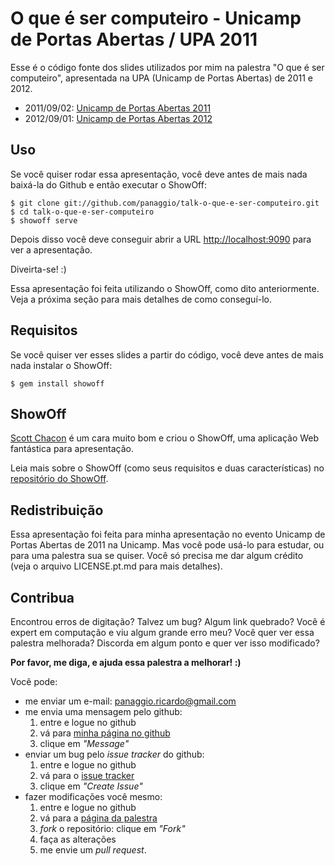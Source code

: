 # O que é ser computeiro - Unicamp de Portas Abertas / UPA 2011

Esse é o código fonte dos slides utilizados por mim na palestra "O que é ser
computeiro", apresentada na UPA (Unicamp de Portas Abertas) de 2011 e 2012.

  - 2011/09/02: [Unicamp de Portas Abertas 2011](http://upa.unicamp.br/2011)
  - 2012/09/01: [Unicamp de Portas Abertas 2012](http://upa.unicamp.br)

## Uso #

Se você quiser rodar essa apresentação, você deve antes de mais nada
baixá-la do Github e então executar o ShowOff:

    $ git clone git://github.com/panaggio/talk-o-que-e-ser-computeiro.git
    $ cd talk-o-que-e-ser-computeiro
    $ showoff serve

Depois disso você deve conseguir abrir a URL
[http://localhost:9090](http://localhost:9090) para ver a apresentação.

Diveirta-se! :)

Essa apresentação foi feita utilizando o ShowOff, como dito anteriormente.
Veja a próxima seção para mais detalhes de como conseguí-lo.

## Requisitos

Se você quiser ver esses slides a partir do código, você deve antes de mais
nada instalar o ShowOff:

    $ gem install showoff

## ShowOff

[Scott Chacon](https://github.com/schacon/) é um cara muito bom e criou o
ShowOff, uma aplicação Web fantástica para apresentação.

Leia mais sobre o ShowOff (como seus requisitos e duas características) no
[repositório do ShowOff](https://github.com/schacon/showoff).

## Redistribuição

Essa apresentação foi feita para minha apresentação no evento Unicamp de Portas
Abertas de 2011 na Unicamp. Mas você pode usá-lo para estudar, ou para uma
palestra sua se quiser. Você só precisa me dar algum crédito (veja o arquivo
LICENSE.pt.md para mais detalhes).

## Contribua

Encontrou erros de digitação? Talvez um bug? Algum link quebrado? Você é
expert em computação e viu algum grande erro meu? Você quer ver essa palestra
melhorada? Discorda em algum ponto e quer ver isso modificado?

**Por favor, me diga, e ajuda essa palestra a melhorar! :)**

Você pode:

* me enviar um e-mail: panaggio.ricardo@gmail.com
* me envia uma mensagem pelo github:
    1. entre e logue no github
    2. vá para [minha página no github](http://github.com/panaggio)
    3. clique em _"Message"_
* enviar um bug pelo _issue tracker_ do github:
    1. entre e logue no github
    2. vá para o [issue tracker](http://github.com/panaggio/talk-o-que-e-ser-computeiro/issues)
    3. clique em _"Create Issue"_
* fazer modificações você mesmo:
    1. entre e logue no github
    2. vá para a [página da palestra](http://github.com/panaggio/talk-o-que-e-ser-computeiro)
    3. _fork_ o repositório: clique em _"Fork"_
    4. faça as alterações
    5. me envie um _pull request_.
